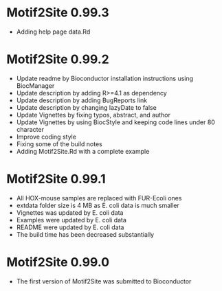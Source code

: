 # Motif2Site 0.99.3

+ Adding help page data.Rd



# Motif2Site 0.99.2

+ Update readme by Bioconductor installation instructions using BiocManager
+ Update description by adding R>=4.1 as dependency
+ Update description by adding BugReports link 
+ Update description by changing lazyDate to false
+ Update Vignettes by fixing typos, abstract, and author
+ Update Vignettes by using BiocStyle and keeping code lines under 80 character 
+ Improve coding style
+ Fixing some of the build notes
+ Adding Motif2Site.Rd with a complete example



# Motif2Site 0.99.1

+ All HOX-mouse samples are replaced with FUR-Ecoli ones
+ extdata folder size is 4 MB as E. coli data is much smaller
+ Vignettes was updated by E. coli data
+ Examples were updated by E. coli data
+ README were updated by E. coli data
+ The build time has been decreased substantially


# Motif2Site 0.99.0

+ The first version of Motif2Site was submitted to Bioconductor
